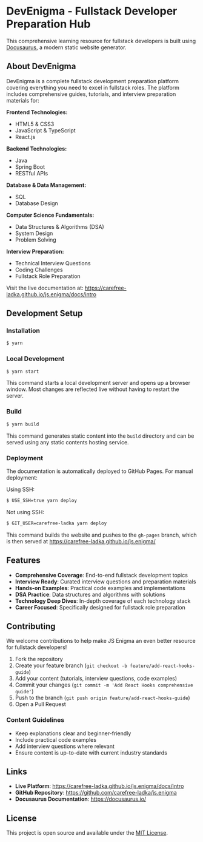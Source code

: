 # DevEnigma - Fullstack Developer Preparation Hub

This comprehensive learning resource for fullstack developers is built using [Docusaurus](https://docusaurus.io/), a modern static website generator.

## About DevEnigma

DevEnigma is a complete fullstack development preparation platform covering everything you need to excel in fullstack roles. The platform includes comprehensive guides, tutorials, and interview preparation materials for:

**Frontend Technologies:**
- HTML5 & CSS3
- JavaScript & TypeScript
- React.js

**Backend Technologies:**
- Java
- Spring Boot
- RESTful APIs

**Database & Data Management:**
- SQL
- Database Design

**Computer Science Fundamentals:**
- Data Structures & Algorithms (DSA)
- System Design
- Problem Solving

**Interview Preparation:**
- Technical Interview Questions
- Coding Challenges
- Fullstack Role Preparation

Visit the live documentation at: https://carefree-ladka.github.io/js.enigma/docs/intro

## Development Setup

### Installation

```bash
$ yarn
```

### Local Development

```bash
$ yarn start
```

This command starts a local development server and opens up a browser window. Most changes are reflected live without having to restart the server.

### Build

```bash
$ yarn build
```

This command generates static content into the `build` directory and can be served using any static contents hosting service.

### Deployment

The documentation is automatically deployed to GitHub Pages. For manual deployment:

Using SSH:

```bash
$ USE_SSH=true yarn deploy
```

Not using SSH:

```bash
$ GIT_USER=carefree-ladka yarn deploy
```

This command builds the website and pushes to the `gh-pages` branch, which is then served at https://carefree-ladka.github.io/js.enigma/

## Features

- **Comprehensive Coverage**: End-to-end fullstack development topics
- **Interview Ready**: Curated interview questions and preparation materials
- **Hands-on Examples**: Practical code examples and implementations
- **DSA Practice**: Data structures and algorithms with solutions
- **Technology Deep Dives**: In-depth coverage of each technology stack
- **Career Focused**: Specifically designed for fullstack role preparation

## Contributing

We welcome contributions to help make JS Enigma an even better resource for fullstack developers!

1. Fork the repository
2. Create your feature branch (`git checkout -b feature/add-react-hooks-guide`)
3. Add your content (tutorials, interview questions, code examples)
4. Commit your changes (`git commit -m 'Add React Hooks comprehensive guide'`)
5. Push to the branch (`git push origin feature/add-react-hooks-guide`)
6. Open a Pull Request

### Content Guidelines
- Keep explanations clear and beginner-friendly
- Include practical code examples
- Add interview questions where relevant
- Ensure content is up-to-date with current industry standards

## Links

- **Live Platform**: https://carefree-ladka.github.io/js.enigma/docs/intro
- **GitHub Repository**: https://github.com/carefree-ladka/js.enigma
- **Docusaurus Documentation**: https://docusaurus.io/

## License

This project is open source and available under the [MIT License](LICENSE).
